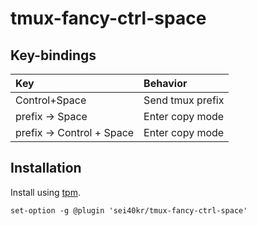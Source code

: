 # tmux-fancy-ctrl-space

## Key-bindings

|Key|Behavior|
|:---|:---|
|Control+Space|Send tmux prefix|
|prefix -> Space|Enter copy mode|
|prefix -> Control + Space|Enter copy mode|

## Installation

Install using [tpm](https://github.com/tmux-plugins/tpm).

```tmux
set-option -g @plugin 'sei40kr/tmux-fancy-ctrl-space'
```
